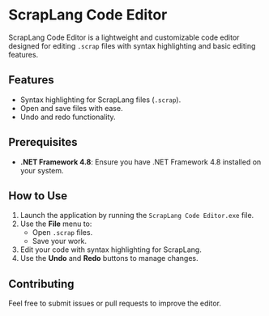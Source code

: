 # ScrapLang Code Editor

ScrapLang Code Editor is a lightweight and customizable code editor designed for editing `.scrap` files with syntax highlighting and basic editing features.

## Features
- Syntax highlighting for ScrapLang files (`.scrap`).
- Open and save files with ease.
- Undo and redo functionality.

## Prerequisites
- **.NET Framework 4.8**: Ensure you have .NET Framework 4.8 installed on your system.

## How to Use
1. Launch the application by running the `ScrapLang Code Editor.exe` file.
2. Use the **File** menu to:
   - Open `.scrap` files.
   - Save your work.
3. Edit your code with syntax highlighting for ScrapLang.
4. Use the **Undo** and **Redo** buttons to manage changes.

## Contributing
Feel free to submit issues or pull requests to improve the editor.